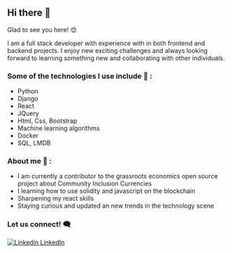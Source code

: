 ## Hi there 👋

Glad to see you here! 😍

I am a full stack developer with experience with in both frontend and backend projects. I enjoy new exciting challenges and always looking forward to learning something new and collaborating with other individuals.

### Some of the technologies I use include :mechanical_arm: : 
* Python
* Django
* React
* JQuery
* Html, Css, Bootstrap
* Machine learning algorithms
* Docker
* SQL, LMDB

### About me :eyes: :
* I am currently a contributor to the grassroots economics open source project about Community Inclusion Currencies
* I learning how to use solidity and javascript on the blockchain
* Sharpening my react skills
* Staying curious and updated an new trends in the technology scene

### Let us connect! :left_speech_bubble:

[![Linkedin](https://i.stack.imgur.com/gVE0j.png) LinkedIn](https://www.linkedin.com/in/idaapayo/)
&nbsp;


<!--
**Idaapayo/Idaapayo** is a ✨ _special_ ✨ repository because its `README.md` (this file) appears on your GitHub profile.

Here are some ideas to get you started:

- 🔭 I’m currently working on ...
- 🌱 I’m currently learning ...
- 👯 I’m looking to collaborate on ...
- 🤔 I’m looking for help with ...
- 💬 Ask me about ...
- 📫 How to reach me: ...
- 😄 Pronouns: ...
- ⚡ Fun fact: ...
-->
